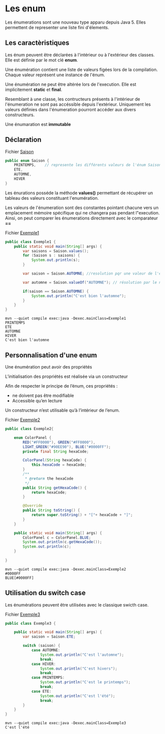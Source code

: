 # Les enum

Les énumerations sont une nouveau type apparu depuis Java 5. 
Elles permettent de representer une liste fini d'élements.

## Les caractèristiques
Les énum peuvent être déclarées à l'intérieur ou à l'extérieur des classes. Elle est définie par le mot clé **enum**. 

Une énumération contient une liste de valeurs figées lors de la compilation. Chaque valeur représent une instance de l'énum.

Une énumération ne peut être altérée lors de l'execution. Elle est implicitement **static** et **final**.

Resemblant à une classe, les contructeurs présents à l'intérieur de l'énumeration ne sont pas accéssible depuis l'extérieur. 
Uniquement les valeurs définies dans l'énumeration pourront accéder aux divers constructeurs.

Une énumaration est **immutable**

## Déclaration

Fichier [Saison](src/main/java/Saison.java)

```java
public enum Saison {
    PRINTEMPS,    // represente les différents valeurs de l'énum Saison
    ETE,
    AUTOMNE,
    HIVER
}
```

Les énurations posséde la méthode **values()** permettant de récupérer un tableau des valeurs constituant l'enumération.

Les valeurs de l'énumeration sont des constantes pointant chacune vers un emplacement mémoire spécifique qui ne changera pas pendant l"execution. Ainsi, on peut comparer les énumerations directement avec le comparateur **==**

Fichier [Exemple1](src/main/java/Exemple1.java)

```java
public class Exemple1 {
    public static void main(String[] args) {
        var saisons = Saison.values();
        for (Saison s : saisons) {
            System.out.println(s);
        }

        var saison = Saison.AUTOMNE; //resolution pqr une valeur de l'énumération

        var automne = Saison.valueOf("AUTOMNE"); // résolution par le nom

        if(saison == Saison.AUTOMNE) {
            System.out.println("C'est bien l'automne");
        }
    }
}

```

```shell
mvn --quiet compile exec:java -Dexec.mainClass=Exemple1
PRINTEMPS
ETE
AUTOMNE
HIVER
C'est bien l'automne
```

## Personnalisation d'une enum

Une énumération peut avoir des propriétés

L’initialisation des propriétés est réalisée via un constructeur

Afin de respecter le principe de l’énum, ces propriétés :
* ne doivent pas être modifiable
* Accessible qu’en lecture

Un constructeur n’est utilisable qu’à l’intérieur de l’enum.

Fichier [Exemple2](src/main/java/Exemple2.java)

```java
public class Exemple2{

    enum ColorPanel {
        RED("#FF0000"), GREEN("#FF0000"),
        LIGHT_GREEN("#90EE90"), BLUE("#0000FF");
        private final String hexaCode;

        ColorPanel(String hexaCode) {
            this.hexaCode = hexaCode;
        }
        /**
         * @return the hexaCode
         */
        public String getHexaCode() {
            return hexaCode;
        }

        @Override
        public String toString() {
            return super.toString() + "["+ hexaCode + "]";
        }
    }

    public static void main(String[] args) {
        ColorPanel c = ColorPanel.BLUE;
        System.out.println(c.getHexaCode());
        System.out.println(c);
    }
    
}
```

```shell
mvn --quiet compile exec:java -Dexec.mainClass=Exemple2
#0000FF
BLUE[#0000FF]
```

## Utilisation du switch case

Les énumérations peuvent être utilisées avec le classique swicth case.

Fichier [Exemple3](src/main/java/Exemple3.java)

```java
public class Exemple3 {

    public static void main(String[] args) {
        var saison = Saison.ETE;

        switch (saison) {
            case AUTOMNE:
                System.out.println("C'est l'automne");
                break;
            case HIVER:
                System.out.println("C'est hivers");
                break;
            case PRINTEMPS:
                System.out.println("C'est le printemps");
                break;
            case ETE:
                System.out.println("C'est l'été");
                break;
        }
    }
}

```

```shell
mvn --quiet compile exec:java -Dexec.mainClass=Exemple3
C'est l'été
```
